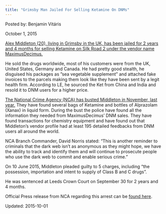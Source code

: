 ```yaml
---
title: "Grimsby Man Jailed For Selling Ketamine On DNMs"
---
```


Posted by: Benjamin Vitáris 

<span>October 1, 2015</span>





<p><a href="http://www.mirror.co.uk/news/technology-science/technology/dark-web-drug-dealer-jailed-6546740">Alex Middleton (20), living in Grimsby in the UK, has been jailed for 2 years and 4 months for selling Ketamine on Silk Road 2 under the vendor name MaximusDecimus.</a></p>
<p>He sold the drugs worldwide, most of his customers were from the UK, United States, Germany and Canada. He had pretty good stealth, he disguised his packages as ”sea vegetable supplement” and attached fake invoices to the parcels making them look like they have been sent by a legit health firm. According to LE, he sourced the Ket from China and India and resold it to DNM users for a higher price.</p>
<p><a href="http://public-newsroom-nca-01.azurewebsites.net/news/dark-web-drug-dealer-selling-super-strength-ketamine-jailed">The National Crime Agency (NCA) has busted Middleton in November, last year.</a> They have found several bags of Ketamine and bottles of Alprazolam (Xanax) in liquid form. During the bust the police have found all the information they needed from MaximusDecimus’ DNM sales. They have found transactions for chemistry equipment and have found out that Middleton’s vendor profile had at least 195 detailed feedbacks from DNM users all around the world.</p>
<p>NCA Branch Commander, David Norris stated: &#8220;This is another reminder to criminals that the dark web isn’t as anonymous as they might hope, we have the ability to track and identify them and will continue to prosecute people who use the dark web to commit and enable serious crime.&#8221;</p>
<p>On 10 June 2015, Middleton pleaded guilty to 5 charges, including &#8220;the possession, importation and intent to supply of Class B and C drugs&#8221;.</p>
<p>He was sentenced at Leeds Crown Court on September 30 for 2 years and 4 months.</p>
<p>Official Press release from NCA regarding this arrest can be <a href="http://www.nationalcrimeagency.gov.uk/news/716-dark-web-drug-dealer-selling-super-strength-ketamine-jailed">found here</a>.</p>

Updated: 2015-10-01

